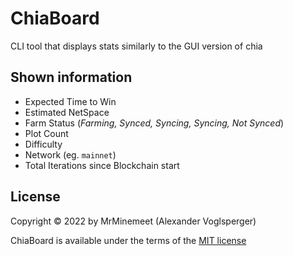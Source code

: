 # ChiaBoard
CLI tool that displays stats similarly to the GUI version of chia


## Shown information
* Expected Time to Win
* Estimated NetSpace
* Farm Status (*Farming, Synced, Syncing, Syncing, Not Synced*)
* Plot Count
* Difficulty
* Network (eg. `mainnet`)
* Total Iterations since Blockchain start


## License
Copyright © 2022 by MrMinemeet (Alexander Voglsperger)

ChiaBoard is available under the terms of the [MIT license](./LICENSE)
